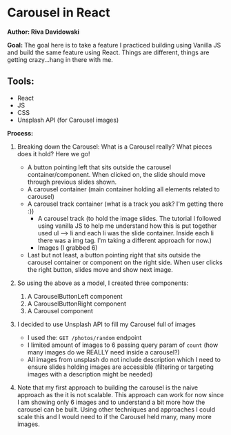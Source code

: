 # Carousel in React

**Author: Riva Davidowski**

**Goal:** The goal here is to take a feature I practiced building using Vanilla JS and
build the same feature using React. Things are different, things are getting crazy...hang in there with me.

## Tools:
 - React
 - JS
 - CSS
 - Unsplash API (for Carousel images)

**Process:**

1. Breaking down the Carousel: What is a Carousel really? What pieces does it hold? Here we go!
   - A button pointing left that sits outside the carousel container/component. When clicked on, the slide should move through previous slides shown.
   - A carousel container (main container holding all elements related to carousel)
   - A carousel track container (what is a track you ask? I'm getting there :))
      - A carousel track (to hold the image slides. The tutorial I followed using vanilla JS to help me understand how this is put together used ul --> li and each li was the slide container. Inside each li there was a img tag. I'm taking a different approach for now.)
      - Images (I grabbed 6)
    - Last but not least, a button pointing right that sits outside the carousel container or component on the right side. When user clicks the right button, slides move and show next image.

2. So using the above as a model, I created three components:
    1. A CarouselButtonLeft component
    2. A CarouselButtonRight component
    3. A Carousel component

3. I decided to use Unsplash API to fill my Carousel full of images
   - I used the: `GET /photos/random` endpoint
   - I limited amount of images to 6 passing query param of `count` (how many images do we REALLY need inside a carousel?)
   - All images from unsplash do not include description which I need to ensure slides holding images are accessible (filtering or targeting images with a description might be needed)

4. Note that my first approach to building the carousel is the naive approach as the it is not scalable. This approach can work for now since I am showing only 6 images and to understand a bit more how the carousel can be built. Using other techniques and approaches I could scale this and I would need to if the Carousel held many, many more images.
